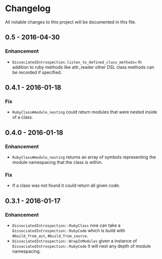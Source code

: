 # Changelog
All notable changes to this project will be documented in this file.

## 0.5 - 2016-04-30
### Enhancement
- `DissociatedIntrospection.listen_to_defined_class_methods=` In addition to ruby methods like
attr_reader other DSL class methods can be recorded if specified.

## 0.4.1 - 2016-01-18
### Fix
- `RubyClass#module_nesting` could return modules that were nested inside of a class.

## 0.4.0 - 2016-01-18
### Enhancement
- `RubyClass#module_nesting` returns an array of symbols representing the module namespacing that the class is within.

### Fix
- If a class was not found it could return all given code.

## 0.3.1 - 2016-01-17
### Enhancement
- `DissociatedIntrospection::RubyClass` now can take a `DissociatedIntrospection::RubyCode` which is build with `#build_from_ast`, `#build_from_source`.
- `DissociatedIntrospection::WrapInModules` given a instance of `DissociatedIntrospection::RubyCode` it will nest any depth of module namespacing.

